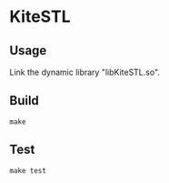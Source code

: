 # KiteSTL

## Usage

Link the dynamic library "libKiteSTL.so".

## Build

```
make
```

## Test

```
make test
```

